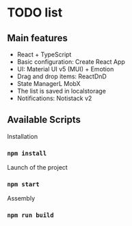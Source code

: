 # TODO list
 
## Main features
- React + TypeScript
- Basic configuration: Create React App
- UI: Material UI v5 (MUI) + Emotion
- Drag and drop items: ReactDnD
- State ManagerL MobX
- The list is saved in localstorage
- Notifications: Notistack v2

## Available Scripts
Installation
### `npm install`

Launch of the project 
### `npm start` 

Assembly
### `npm run build`
